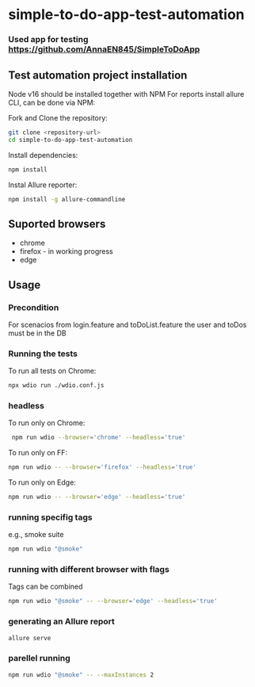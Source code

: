 # simple-to-do-app-test-automation

### Used app for testing <https://github.com/AnnaEN845/SimpleToDoApp>


## Test automation project installation

Node v16 should be installed together with NPM
For reports install allure CLI, can be done via NPM:

Fork and Clone the repository:

```bash
git clone <repository-url>
cd simple-to-do-app-test-automation
```
Install dependencies:

```bash
npm install
```
Instal Allure reporter:

```bash
npm install -g allure-commandline
```

## Suported browsers
- chrome
- firefox - in working progress
- edge

## Usage

### Precondition
For scenacios from login.feature and toDoList.feature the user and toDos must be in the DB 

### Running the tests

To run all tests on Chrome:

```bash
npx wdio run ./wdio.conf.js
```

### headless
To run only on Chrome:

```bash
 npm run wdio --browser='chrome' --headless='true'
```

To run only on FF:

```bash
npm run wdio -- --browser='firefox' --headless='true'
```
To run only on Edge:

```bash
npm run wdio -- --browser='edge' --headless='true'
```

### running specifig tags

e.g., smoke suite
```bash
npm run wdio "@smoke"

```
### running with different browser with flags

Tags can be combined
```bash
npm run wdio "@smoke" -- --browser='edge' --headless='true'
```

### generating an Allure report
```bash
allure serve
```

### parellel running
```bash
npm run wdio "@smoke" -- --maxInstances 2
```
